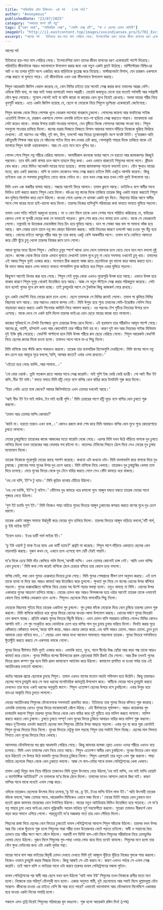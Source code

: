 ```yaml
---
title: "পারিবারিক যৌন চিকিৎসা- ৬ষ্ঠ পর্ব   (শেষ পর্ব)"
author: "Anonymous"
publishedDate: "23/07/2025"
category: "অজাচার বাংলা চটি গল্প"
tags: ["তরুণ বয়স্ক", "পারিবারিক সেক্স", "বেঙ্গলি সেক্স চটি", "মা ও ছেলের চোদন কাহিনী"]
imageUrl: "http://i1.eastcontent.top/images/xxxindiansex.pro/5/701_Exciting_hindu_s.jpg"
excerpt: "আগের পর্ব   ইতিমধ্যে ছয়-সাত মাস পেরিয়ে গেছে। ইন্দোনেশিয়া ভ্রমণ তাদের জীবন যাপনের ধরণ একেবারেই পাল্টে দিয়েছে। পরিবর্তিত জীবনটাকে আরও ভালোভাবে উপভোগ করার জন্য ওরা নতুন একটা ফ্লাটে উঠেছে। মাল্টিস্টোরড ব..."
---
```


আগের পর্ব


ইতিমধ্যে ছয়-সাত মাস পেরিয়ে গেছে। ইন্দোনেশিয়া ভ্রমণ তাদের জীবন যাপনের ধরণ একেবারেই পাল্টে দিয়েছে। পরিবর্তিত জীবনটাকে আরও ভালোভাবে উপভোগ করার জন্য ওরা নতুন একটা ফ্লাটে উঠেছে। মাল্টিস্টোরড বিল্ডিংএর আট ও নয় তলার দুইটা অংশ একত্রিত করে বাড়িটাকে ডুপ্লেক্স করে নিয়েছে। মাস্টারবেডটা বিশাল, যেন চারজন একসাথে সেক্স করতে বা ঘুমাতে পারে। এই জীবনটাকে এখন ওরা ভীষণভাবে উপভোগ করছে।


শিমুল আরেকটা জিনিস খেয়াল করেছে যে, বোন মিমির চাইতে তার সাথেই সেক্স করার জন্য তমালের আগ্রহ বেশি। ওদিকে মিমি বাবা, মা আর ভাই সবার ব্যাপারেই সমান আগ্রহী। মেয়েটা জন্মসূত্রে যেনো তার মতোই সর্বগামী আর সর্বগ্রাসী যৌন ক্ষুধা পেয়েছে। সুযোগ পেলেই ভাই বা বাপি কারো না কারোর ধোন মুখে নিয়েই রেখেছে। অথবা মায়ের শরীর নিয়ে খুনসুটি করছে। এতে একটা জিনিস হয়েছে যে, ছেলে বা মেয়েকে নিয়ে শিমুলে দুঃশ্চিন্তা একেবারেই কেটেগেছে।


শিমুল কলেজ থেকে ফিরে পোশাক খুলে বেডরুম লাগোয়া বাথরুমে ঢুকলো। গোসলের জায়গা আর বাথটাবের সাইজ এতোটাই বিশাল যে, চারজন একসাথে গোসল এমনকি চাইলে হাত-পা ছড়িয়ে সেক্স করতেও পারবে। মাঝেমাঝে ওরা সেটা করেও থাকে। মাথার উপরে চারটা সাওয়ার লাগানো, যেন বৃষ্টিতে ভিজে গোসলের আমেজ পাওয়া যায়। শিমুল সবগুলো শাওয়ার চালিয়ে দিলো। জলের ধারায় ভিজতে ভিজতে বিশাল আয়নার সামনে দাঁড়িয়ে নিজেকে ঘুরিয়ে ফিরিয়ে দেখলো। এই বয়সেও ওর শরীর, দুই স্তন, হিপ, তলপেট আর নিচের তৃকোনাকৃতি অংশ যথেষ্ট টাইট। দু’চারজন অতি কৌতুহলী শিক্ষক আর ছাত্র যে আঁচলের সাইড দিয়ে স্তন দেখার চেষ্ট করে, গোলাকৃতি পাছার দিকে তাকিয়ে থাকে এই ব্যাপারে শিমুল যথেষ্ট ওয়াকেবহাল। আর সে এতে মনে মনে খুশিও হয়।


গোসল শেষে শিমুল নগ্ন শরীরে বেরিয়ে আসলো। আগামীকাল কলেজে যাবার আগে সে হয়তো আর জামাকাপড় কিচ্ছুই পরবেনা। তবে যদি কেউ বাসায় চলে আসে তাহলে ভিন্ন কথা। এখন এভাবে থাকতেই শিমুলের ভালো লাগে। ফ্রীডম বোধ করে। মেয়ে মিমিও অনেকটা মায়ের মতো হয়েছে। বাসায় জামাকাপড় পড়েনা বললেই চলে। যৌন ক্ষুধাও মায়ের মতো, প্রায় একই রকমের। বাপি বা তমাল যেকোনও সময় সেক্স করতে চাইলে মিমি একটুও আপত্তি করেনা। কিন্তু তাইবলে ওরা যে সবসময় চুদাচুদিতে মেতে থাকে সেটাও না। তবে যখন সেক্স করে তখন সেটা খুবই উপভোগ্য হয়।


মিমি এখন এক বান্ধবীর বাসায় আছে। সন্ধ্যার আগেই ফিরে আসবে। তমাল ক্লাসে আছে। ডাইনিংএ বসে স্বামীর সাথে ভিডিও চ্যাট করতে করতে শিমুল খেয়ে নিলো। বউএর নগ্ন স্তনের দিকে তাকিয়ে তারেক কিছু একটা মন্তব্য করতেই শিমুল স্তন দুলিয়ে খিলখিল করে হেসে উঠলো। খাওয়া শেষে এরপর সে হালকা একটা ঘুম দিবে। বিছানায় উঠার আগে স্বামীর সাথে শেষ বারের মতো হাই-হ্যালো করে নিলো। তারপর নিজের হাসিখুশি পরিবারের কথা ভাবতে ভাবতে ঘুমিয়ে পড়লো।


তমাল এখন সত্যি সত্যিই ঘরমুখো হয়েছে। মা ও বোন মিলে তাকে এমন নেশার সাথে পরিচিত করিয়েছে যে, বাহিরের কোনও নেশা বা সুন্দরী মেয়ের কথা সে ভাবতেই পারেনা। ক্লাস শেষ করে সেও বাসায় চলে এলো। মাকে সে বেডরুমেই পেলো। নগ্নদেহি মা উত্তেজক দেহভঙ্গিমা নিয়ে চিৎ হয়ে ঘুমিয়ে আছে। ডান পা সোজা আর বাম পা সামান্য ভাঁজ হয়ে আছে। শ্বাস নেয়ার তালে তালে নগ্ন স্তন জোড়া উঠানামা করছে। ভারি নিতম্বের কারণে তলপেট আর চওড়া গুদ উঁচু হয়ে আছে। বোনের চাইতে আম্মুর শরীর আর গুদ তার কাছে একটু বেশি আকর্ষনীয় লাগে। তমাল মা’র যোনিতে আলতো করে ঠোঁট ছুঁয়ে চুমু খেলো তারপর নিজের রুমে চলে গেলো।


আধো ঘুমের মধ্যে ছিলো শিমুল। যোনিতে চুমুর স্পর্শে আধো চোখ মেলে তমালকে চলে যেতে দেখে মনে মনে বললো দুষ্টু ছেলে। কলেজ থেকে ফিরে তাকে এভাবে ঘুমাতে দেখলেই তমাল মুখে চুমু না খেয়ে সবসময় ওখানেই চুমু খায়। তমালের এই আদর শিমুল খুবই এনজয় করে। মনেমনে ঠিক করলো আজ রাতে ছেলেটাকে খুব ভালো করে আদর করতে হবে। কি ভাবে আদর করবে এসব ভাবতে ভাবতে পাশবালিশ বুকে জড়িয়ে ধরে শিমুল এবার ঘুমিয়ে পড়লো।


কিছুক্ষণ আগেই ডিনার করা হয়ে গেছে। শিমুল সেই দুপুর থেকে এখনও পুরোপুরি উলঙ্গ হয়ে আছে। এভাবে উলঙ্গ হয়ে থাকার কারণে শিমুল দুপুর থেকেই উত্তেজিত হয়ে আছে। আজ সে নতুন স্টাইলে সেক্স করার পরিকল্পনা করেছে। সেটা মনে হলেই গুদের মুখে রস জমা হচ্ছে। তাই চুদাচুদরি আগে সে টুকটাক কিছু কাজকর্ম সেরে রাখছে।


তুন একটা বেডশিট নিয়ে মেয়ের রুমে চলে এলো। ছেলে তমালকে সে মিমির রুমেই পেলো। তমাল পা ঝুলিয়ে মিমির বিছানায় বসে আছে। তার পরনেও কোনো কাপড় নেই। মিমি উপুড় হয়ে শুয়ে তমালের সেমি-ইরেক্টেড পেনিস নিয়ে নাড়াচাড়া করতে করতে একটা সিনেমার কাহিনি নিয়ে আলাপ করছে। ওর পরনের টেপ গুটিয়ে নিতম্বের উপরে চলে এসেছে। মাকে দেখে সে একট হাসি দিলো তারপর ভাইএর ধোন ছেড়ে মায়ের কাজে হাত লাগালো।


কাজের ‍সুবিধার্থে সে টেপটা নিঃশঙ্কচে খুলে চেয়ারের উপর রেখে দিলো। এই ছয়মাসে তার শরীরটাও আমূল পাল্টে গেছে। আগের ব্রা, প্যান্টি, হটপ্যান্ট এখন আর কোনোটাই তার শরীরে ফিট হয় না। কারণ দুই স্তন আর নিতম্বের সাইজ মিনিমাম দুই ইঞ্চি বৃদ্ধি পেয়েছে। বেডশিট পাল্টানো হলে মিমি উলঙ্গ শরীরে রুম ছেড়ে বেরিয়ে গেলো। শিমুল আরেকটা বেডশিট নিয়ে ছেলের রুমের দিকে রওনা হলো। তমালও সাথে সাথে মা-র পিছু নিলো।


মিমি বাপিকে তার স্টাডি রুমে পাকড়াও করলো। তারেক তার ব্যবসায়িক হিসেবগুলি দেখছিলো। মিমি বাপের গালে নগ্ন স্তন চেপে ধরে আদুরে সুরে বললো,‘বাপি, আআর কতো? এবার এসব রাখতো।’

‘এইতো হয়ে গেছে ডার্লিং..আর সামান্য..।’

‘নো মোর ওয়ার্ক। তুমি গতকাল রাতে আমার সাথে সেক্স করোনি। মাই পুশি ইজ ভেরি ভেরি হাংরী। সো আই নীড ইট বাপি..নীড ইট নাউ।’ বলতে বলতে মিমি হাঁটু গেড়ে বসে বাপির ধোন বাহির করে টানাটানি শুরু করে দিলো।

‘ইয়াং লেডি এতো ব্যস্ত কেনো? আমার জিনিসটাতো এখন তোমার দখলেই আছে।’

‘আই নীড ইট ইন মাই মাউথ..ইন মাই হাংরী পুসি।’ মিমি চেয়ারের পাশে হাঁটু মুড়ে বসে বাপির ধোন চুষতে শুরু করলো।

‘তমাল আর তোমার মাম্মি কোথায়?’

‘জানি না। হয়তো তারাও এখন ব্যস্ত..।’ কোনও রকমে কথা শেষ করে মিমি আবারও বাপির ধোন মুখে পুরে জোরেশোরে চুষতে লাগলো।


মেয়ের চুষাচুষিতে তারেকের কাজে আজকের মতো বারোটা বেজে গেছে। এরপর মিমি যখন উঠে দাঁড়িয়ে বাপকে দুধ চুষতে লাগিয়ে দিলো তখন তারেকের আর ফেরবার পথ রইলো না। খাতাপত্র টেবিলের পিছনে ঠেলে দিয়ে সেও মেয়ের দুধ চুষায় মনোযোগ দিলো।


তারেক নিজেকে পুরোপুরি মেয়ের কাছে সমর্পণ করেছে। কখনো এটা কখনো ওটা- মিমি বদলাবদলি করে বাপকে দিয়ে দুধ চুষাচ্ছে। চুষানোর সময় মুখের উপর দুধ চেপে ধরছে। মিমি বাপিকে নিয়ে খেলছে। তারেকও দুধ চুষাচুষির খেলায় তাল দিয়ে চলেছে। মেয়ে মুখের ভিতর থেকে দুধ টেনে বাহির করতে গেলে সেও বোঁটা কামড়ে ধরে থাকছে।


‘ওহ নো বাপি, ইট’স টু ব্যাড।’ মিমি কৃত্রিম ব্যাথায় চেঁচিয়ে উঠলো।

‘ওহ নো ডার্লিং, ইট’স টু নাইস।’ বোঁটাসহ দুধ কামড়ে ধরে রসালো গুদে আঙ্গুল ঘষতে ঘষতে তারেক মেয়ের সাথে শৃঙ্গারে মেতে উঠলো।

‘পুশ ইট ড্যাডি পুশ ইট।’ মিমি নিজেও পাছা নাচিয়ে গুদের ভিতরে আঙ্গুল ঢুকানোর কসরত করতে বাপের মুখে দুধ চেপে ধরলো।

তারেক একটা আঙ্গুল সামান্য উর্দ্ধমুখী করে মেয়ের গুদে চালিয়ে দিলো। তারপর ভিতরে আঙ্গুল নাড়িয়ে বললো,’নটি গার্ল, ডু ইউ লাইক ইট?’

‘ইয়েস ড্যাড। ইওর ডার্টি গার্ল লাইক ইট।’

‘ডু ইউ ওয়ান্ট টু ফাক ইওর ব্যাড এন্ড ডার্টি ড্যাড?’ প্রশ্নটা মা করেছে। শিমুল পাশে দাঁড়িয়ে একহাতে ছেলের ধোন নাড়ানাড়ি করছে। দুজন কখন যে, এখানে চলে এসেছে বাপ বেটি টেরই পায়নি।

মা’র দিকে চেয়ে মিমি দাঁত কেলিয়ে গালি দিলো,‘খানকী মাম্মি। এখন তোমার কোনোই চান্স নেই। আমি এখন বাপির ধোন চুদবো।’ মিমি কথা শেষ করেই বাপিকে ঠেলে চেয়ারে বসিয়ে তার কোলে চড়ে বসলো।


বাপির মোটা, লম্বা ধোন গুদের এক্কেবারে ভিতরে ঢুকে গেছে। মিমি গুদের শেষপ্রান্তে ভীষণ চাপ অনুভব করছে। এই চাপ তাকে ব্যাথা না দিয়ে বরং আরও কামার্ত আর উত্তেজিত করে তুললো। ক্ষুধার্ত গুদ নিয়ে সে বাপের ধোনের উপর ঝাঁপিয়ে পড়লো। গুদের ধাক্কাধাক্কিতে বাপিকে নিয়ে চেয়ার সহ উল্টে পড়ার অবস্থা হলো। তবুও থামছে না মিমি। ধোনের উপর একাধারে গুদের আক্রমণ চালিয়ে যাচ্ছে। মেয়ের চোদন ঝড় আরও বিপদজনক হয়ে ওঠার আগেই তারেক তাকে ওভাবেই কোলে নিয়ে মাস্টার বেডরুমে চলে এলো। শিমুলও ছেলেকে নিয়ে বাপবেটির পিছু নিলো।


মেয়েকে বিছানায় শুইয়ে দিয়ে তারেক একটানা গুদ চুষলো। গুদ চুষার ফাঁকে মেয়েকে দিয়ে ধোন চুষিয়ে তারপর চোদন শুরু করলো। মিমি বাপিকে জড়িয়ে ধরে গুদের ভিতর ধোনের যাওয়া-আসা উপভোগ করছে। ধোনের ঘর্ষণে গুদের ভিতরটা যেন ঝলসে যাচ্ছে। প্রতিটা ধাক্কায় গুদের ভিতরে খিঁচুনী উঠছে। এমন চোদন বাপি সারারাত চালিয়ে গেলেও মিমির কোনও আপত্তি নাই। সে গুদ সংকুচিত করে ধোনটাকে চেপে ধরে বাপির গাল মুখ চুমায় চুমায় ভরিয়ে দিলো। মিনতি করার সুরে কোঁকাতে কোঁকাতে বললো,‘করো বাপি করো..আরও জোরে জোরে করো..ওহ বাপি আরও চোদো..আরও চোদো..চুদে চুদে আমাকে হোড় বানিয়ে দাও..।’ মেয়ের এমন আদর মাখা আবেদন সামলাতে পারলোনা তারেক। গুদের ভিতরে সর্বশক্তিতে ঘুঁতাঘুঁতি করতে করতে সে একসময় থমকে গেলো।


গুদের ভিতর বীর্যপাত মিমি খুবই এনজয় করে। এমনকি হাতে, মুখে, গালে বীর্যের উষ্ণ ছোঁয়া আর কড়া গন্ধ তাকে আরও কামার্ত করে তোলে। গুদের গিভীরে বাপের বীর্যপাতের প্রবল স্রোতধারা মিমি ঠিকই টের পেলো। আর ঠিক তখনই গুদের ভিতর প্রবল কম্পণ শুরু হলে মিমি প্রবল কামাবেগে আর্তনাদ করে উঠলো। কামাবেগ প্রশমিত না হওয়া পর্যন্ত তার এই আর্তচিৎকার চলতেই থাকলো।


খাটের আরেক প্রান্তে ছেলেকে চুদছে শিমুল। তমাল এখনও বাপের মতোন অতটা শক্তিমান হয়ে উঠেনি। কিন্তু তারপরও ছেলের সাথে চুদাচুদি করে সে অন্য ধরনের মনোদৈহিক কামতৃপ্তি উপভোগ করে। স্বামীকে মেয়ের সাথে চুদাচুদি করতে দেখলেও তার মধ্যে একই ধরনের অনুভূতি জাগে। শিমুল এতোক্ষণ ছেলের উপরে বসে চুদছিলো। এবার উপুড় হয়ে ব্যাংএর আকৃতি নিয়ে চুদতে লাগলো।


মেয়ের আর্তচিৎকার শিমুলের যৌনাবেগকে সবসময়ই প্রভাবিত করে। ইতিমধ্যে তার গুদের ভিতর কাঁপতে শুরু করেছে। এমনকি তমালের ধোনও গুদের ভিতর মাঝেমাঝেই কেঁপে উঠছে। এটা বীর্যপাতের পূর্বলক্ষণ। আরও কয়েকবার গুদ চালাচালি করলো শিমুল তারপর গুদের ভিতর থেকে ধোন বাহির করে দুই মুঠিতে ধরে মালিশ করতে লাগলো। মালিশ করতে করতে ধোন চুষলো। চুষতে চুষতে সম্পূর্ণ ধোন মুখের ভিতর ঢুকিয়ে আবারও বাহির করে মালিশ শুরু করলো। আরও দু’তিনবার এমনটা করতেই ছেলের মাল শিমুলের ঠোঁটের উপর আছড়ে পড়লো। এবার মুখ হা করে পুরা ধোনটাই শিমুল মুখের ভিতরে নিয়ে নিলো। মুখের ভিতরে যেটুকু মাল পড়ছে শিমুল তার সবটাই গিলে নিচ্ছে। ছেলের মাল গিলতে গিলতে ধোন মুখের ভিতরে নিয়ে খেলছে।


আনন্দময় যৌনমিলনের পর প্রায় আধাঘন্টা পেরিয়ে গেছে। কিন্তু কামনার হালকা স্রোত এখনও ওদের শরীরে এখনও বয়ে চলেছে। মিমি এখন তমালের ধোন নিয়ে মেতে আছে। শিমুল এতোক্ষণ স্বামীর ধোন চুষছিলো। মুখের ভিতরে ধোন খাড়া হয়ে উঠতেই সে উপরে উঠে ডান্ডাটা গুদের ভিতরে ঢুকিয়ে নিলো। শিমুল এরপরেই তার নতুন খেল শুরু করলো। পাছা নাচিয়ে ছেলেকে পিছন থেকে ধোন ঢুকাতে বললো। আজ সে বাপ-বেটার সাথে ডাবল পেনিট্রেশনের খেলা খেলবে।


তমাল একটু বিমুড় ভাব নিয়ে দাঁড়িয়ে তাকলেও মিমি তুমুল উৎসাহে নেচে উঠলো,‘ওহ মাই মাম্মি, ওহ মাই মাম্মি হোয়াট এ ফ্যান্টাস্টিক আইডিয়া?’ সে তমালকে মা’র দিকে ঠেলে দিলো। তমালের মনেও আসলে কোনো দ্বিধা নাই। কারণ মাম্মির সাথে মাঝে মধ্যেই এনাল সেক্স করে।


ওদিকে তারেকও ছেলেকে উৎসাহ দিয়ে চলেছে,‘ডু ইট বয়..ডু ইট..ইওর মাম্মি উইল লাভ ইট।’ অতি উৎসাহী তারেক বউকে বললো,‘আজ তোমার সাথে..আরেকদিন মিমিকেও এবাবে মজা দিবো।’ মেয়ের টাইট পাছায় ধোন ঢুকাবে মনে হতেই প্রচন্ড কামনায় তারেকের ধোন টনটনিয়ে উঠলো। মায়ের নতুন আইডিয়ায় মিমিও উত্তেজিত হয়ে পড়েছে। সে মা’র নগ্ন পাছায় চুমা খেয়ে ভাইএর ধোনে লুব্রিকেটিং অয়েল মাখিয়ে পূর্ণ সহযোগীতা করলো। সুতরাং তমালও বীরদর্পে ধোন খাড়া করে সামনে এগিয়ে গেলো। পরমূহুর্তেই মা’র অন্ধকার গর্তে তার ধোন সেঁধিয়ে দিলো।


পিছনের রাস্তা দিয়ে ছেলের ধোন ভিতরে ঢুকতেই ডাবল পেনিট্রেশনের আনন্দে শিমুল আঁতকে উঠলো। তারপর যখন উপর আর নিচ থেকে ঘুঁতানো শুরু হলো শিমুলের সারা শরীর তখন উত্তেজনায় ফেটে পড়তে চাইলো। স্বামী ও সন্তানের দ্বৈত চোদনে তার শরীর ক্ষণে ক্ষণে কেঁপে উঠলো। পরবর্তী দশ মিনিট বাপ-বেটা মিলে শিমুলের শরীরটাকে নিয়ে চোদাচুদির খেলায় মেতে উঠলো। দুজন মিলে শিমুলের গুদ-পাছা ওভার লোড করে দিয়ে তবেই থামলো। শিমুলের মনে হলো তার যৌন ক্ষুধা মেটানোর জন্য এটা একটা দুর্দান্ত পন্থা।


মায়ের সাথে বাপ আর ভাইয়ের দ্বিমুখী চোদন দেখতে দেখতে মিমি দুই আঙ্গুলে খুঁচিয়ে খুঁচিয়ে নিজের গুদকে শান্ত করলো। নিজেও ওভাবে চুদাচুদি করার সিদ্ধান্ত নিলো। কিন্তু আজই সে এটা করবে না। কারণ এখনও পর্য্যন্ত সে এনাল সেক্স করেনি। তাই আগে বাপি ‍ও ভাইয়ার সাথে ওটা করবে তারপর ডাবল পেনিট্রেশনের মজমা লুটবে।


ডাবল পেনিট্রেশনের পর স্বামী আর ছেলে যখন বলে উঠলো ‘আই লাভ ইউ’ শিমুলের তখন নিজেকে রানীর মতো মনে হলো। নিজেকে তার পরিপূর্ণ যৌনসুখী মনে হলো। একান্ত অনুগত স্বামী, দুই ছেলেমেয়ে আর সবাই মিলে খুল্লামখুল্লা যৌন সম্ভোগ- জীবনের চাওয়া এর চাইতে বেশি কি আর হতে পারে? এভাবেই ভালোবাসা আর যৌনকামনা মিলেমিশে একাকার হয়ে যাওয়া একটা দিনের সমাপ্তি হলো।


সকালে এমন তৃপ্তি নিয়েই শিমুলের পরিবারের ঘুম ভাঙলো। শুরু হলো আরেকটা রঙ্গিন দিন! (শেষ)
